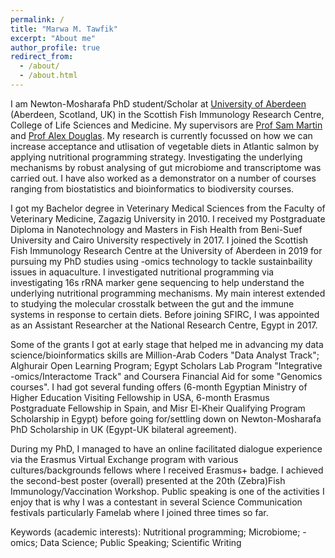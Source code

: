 ```yaml
---
permalink: /
title: "Marwa M. Tawfik"
excerpt: "About me"
author_profile: true
redirect_from: 
  - /about/
  - /about.html
---
```


I am Newton-Mosharafa PhD student/Scholar at [University of Aberdeen](https://www.abdn.ac.uk/people/m.tawfik.19) (Aberdeen, Scotland, UK) in the Scottish Fish Immunology Research Centre, College of Life Sciences and Medicine. My supervisors are [Prof Sam Martin](https://www.abdn.ac.uk/people/sam.martin/) and [Prof Alex Douglas](https://www.abdn.ac.uk/people/a.douglas/). My research is currently focussed on how we can increase acceptance and utlisation of vegetable diets in Atlantic salmon by applying nutritional programming strategy. Investigating the underlying mechanisms by robust analysing of gut microbiome and transcriptome was carried out. I have also worked as a demonstrator on a number of courses ranging from biostatistics and bioinformatics to biodiversity courses.

I got my Bachelor degree in Veterinary Medical Sciences from the Faculty of Veterinary Medicine, Zagazig University in 2010. I received my Postgraduate Diploma in Nanotechnology and Masters in Fish Health from Beni-Suef University and Cairo University respectively in 2017. I joined the Scottish Fish Immunology Research Centre at the University of Aberdeen in 2019 for pursuing my PhD studies using -omics technology to tackle sustainbaility issues in aquaculture. I investigated nutritional programming via investigating 16s rRNA marker gene sequencing to help understand the underlying nutritional programming mechanisms. My main interest extended to studying the molecular crosstalk between the gut and the immune systems in response to certain diets. Before joining SFIRC, I was appointed as an Assistant Researcher at the National Research Centre, Egypt in 2017.

Some of the grants I got at early stage that helped me in advancing my data science/bioinformatics skills are Million-Arab Coders "Data Analyst Track"; Alghurair Open Learning Program; Egypt Scholars Lab Program "Integrative -omics/Interactome Track" and Coursera Financial Aid for some "Genomics courses". I had got several funding offers (6-month Egyptian Ministry of Higher Education Visiting Fellowship in USA, 6-month Erasmus Postgraduate Fellowship in Spain, and Misr El-Kheir Qualifying Program Scholarship in Egypt) before going for/settling down on Newton-Mosharafa PhD Scholarship in UK (Egypt-UK bilateral agreement).

During my PhD, I managed to have an online facilitated dialogue experience via the Erasmus Virtual Exchange program with various cultures/backgrounds fellows where I received Erasmus+ badge. I achieved the second-best poster (overall) presented at the 20th (Zebra)Fish Immunology/Vaccination Workshop.  Public speaking is one of the activities I enjoy that is why I was a contestant in several Science Communication festivals particularly Famelab where I joined three times so far.

Keywords (academic interests): Nutritional programming; Microbiome; -omics; Data Science; Public Speaking; Scientific Writing 
